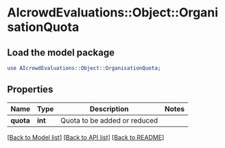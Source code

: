 # AIcrowdEvaluations::Object::OrganisationQuota

## Load the model package
```perl
use AIcrowdEvaluations::Object::OrganisationQuota;
```

## Properties
Name | Type | Description | Notes
------------ | ------------- | ------------- | -------------
**quota** | **int** | Quota to be added or reduced | 

[[Back to Model list]](../README.md#documentation-for-models) [[Back to API list]](../README.md#documentation-for-api-endpoints) [[Back to README]](../README.md)


